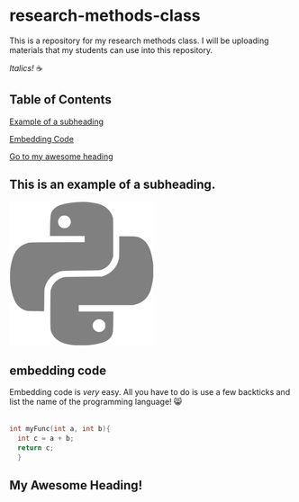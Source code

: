 # research-methods-class
This is a repository for my research methods class. 
I will be uploading materials that my students can use 
into this repository. 

_Italics!_
:coffee:

## Table of Contents

[Example of a subheading](#this-is-an-example-of-a-subheading)

[Embedding Code](#embedding-code)

[Go to my awesome heading](#my-awesome-heading)

## This is an example of a subheading. 
![Alt Text](/img/python.png)

## embedding code

Embedding code is _very_ easy. All you have to do 
is use a few backticks and list the name of the programming language! 😸

```cpp

int myFunc(int a, int b){
  int c = a + b; 
  return c;
  }  
```

## My Awesome Heading!
